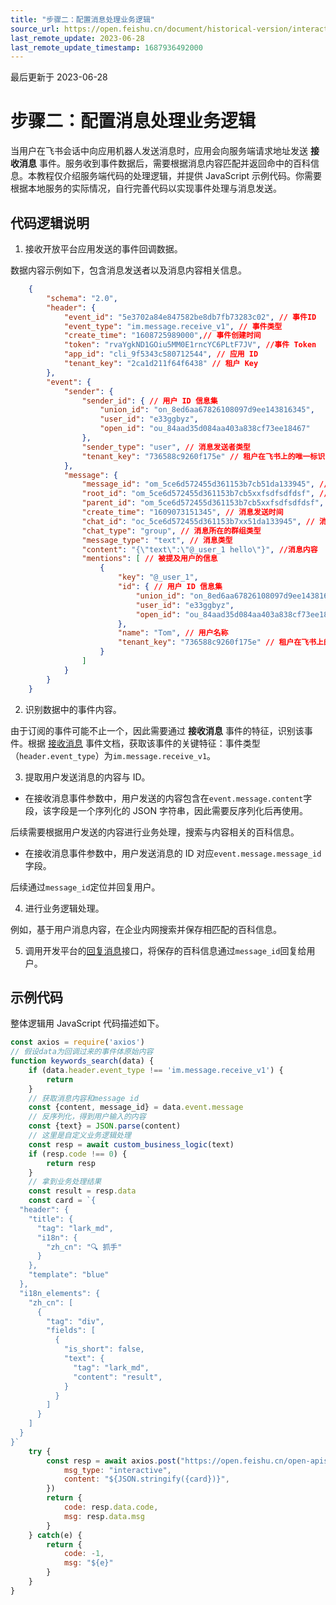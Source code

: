 ```yaml
---
title: "步骤二：配置消息处理业务逻辑"
source_url: https://open.feishu.cn/document/historical-version/interactive-session-based-robot/message-card-reference
last_remote_update: 2023-06-28
last_remote_update_timestamp: 1687936492000
---
```

最后更新于 2023-06-28

# 步骤二：配置消息处理业务逻辑

当用户在飞书会话中向应用机器人发送消息时，应用会向服务端请求地址发送 **接收消息** 事件。服务收到事件数据后，需要根据消息内容匹配并返回命中的百科信息。本教程仅介绍服务端代码的处理逻辑，并提供 JavaScript 示例代码。你需要根据本地服务的实际情况，自行完善代码以实现事件处理与消息发送。

## 代码逻辑说明

1. 接收开放平台应用发送的事件回调数据。

数据内容示例如下，包含消息发送者以及消息内容相关信息。

```JSON
    {
        "schema": "2.0",
        "header": {
            "event_id": "5e3702a84e847582be8db7fb73283c02", // 事件ID
            "event_type": "im.message.receive_v1", // 事件类型
            "create_time": "1608725989000",// 事件创建时间
            "token": "rvaYgkND1GOiu5MM0E1rncYC6PLtF7JV", //事件 Token
            "app_id": "cli_9f5343c580712544", // 应用 ID
            "tenant_key": "2ca1d211f64f6438" // 租户 Key
        },
        "event": {
            "sender": {
                "sender_id": { // 用户 ID 信息集
                    "union_id": "on_8ed6aa67826108097d9ee143816345",
                    "user_id": "e33ggbyz",
                    "open_id": "ou_84aad35d084aa403a838cf73ee18467"
                },
                "sender_type": "user", // 消息发送者类型
                "tenant_key": "736588c9260f175e" // 租户在飞书上的唯一标识
            },
            "message": {
                "message_id": "om_5ce6d572455d361153b7cb51da133945", // 消息 ID
                "root_id": "om_5ce6d572455d361153b7cb5xxfsdfsdfdsf", // 根消息 ID
                "parent_id": "om_5ce6d572455d361153b7cb5xxfsdfsdfdsf", // 父消息的 ID
                "create_time": "1609073151345", // 消息发送时间
                "chat_id": "oc_5ce6d572455d361153b7xx51da133945", // 消息所在的群组 ID
                "chat_type": "group", // 消息所在的群组类型
                "message_type": "text", // 消息类型
                "content": "{\"text\":\"@_user_1 hello\"}", //消息内容
                "mentions": [ // 被提及用户的信息
                    {
                        "key": "@_user_1",
                        "id": { // 用户 ID 信息集
                            "union_id": "on_8ed6aa67826108097d9ee143816345",
                            "user_id": "e33ggbyz",
                            "open_id": "ou_84aad35d084aa403a838cf73ee18467"
                        },
                        "name": "Tom", // 用户名称
                        "tenant_key": "736588c9260f175e" // 租户在飞书上的唯一标识
                    }
                ]
            }
        }
    }
   ```

2. 识别数据中的事件内容。

由于订阅的事件可能不止一个，因此需要通过 **接收消息** 事件的特征，识别该事件。根据 [接收消息](https://open.feishu.cn/document/uAjLw4CM/ukTMukTMukTM/reference/im-v1/message/events/receive) 事件文档，获取该事件的关键特征：事件类型（`header.event_type`）为`im.message.receive_v1`。

3. 提取用户发送消息的内容与 ID。

- 在接收消息事件参数中，用户发送的内容包含在`event.message.content`字段，该字段是一个序列化的 JSON 字符串，因此需要反序列化后再使用。

后续需要根据用户发送的内容进行业务处理，搜索与内容相关的百科信息。

- 在接收消息事件参数中，用户发送消息的 ID 对应`event.message.message_id`字段。

后续通过`message_id`定位并回复用户。

4. 进行业务逻辑处理。

例如，基于用户消息内容，在企业内网搜索并保存相匹配的百科信息。

5. 调用开发平台的[回复消息](https://open.feishu.cn/document/uAjLw4CM/ukTMukTMukTM/reference/im-v1/message/reply)接口，将保存的百科信息通过`message_id`回复给用户。

## 示例代码

整体逻辑用 JavaScript 代码描述如下。

```JavaScript
const axios = require('axios')
// 假设data为回调过来的事件体原始内容
function keywords_search(data) {
    if (data.header.event_type !== 'im.message.receive_v1') {
        return
    }
    // 获取消息内容和message id
    const {content, message_id} = data.event.message
    // 反序列化，得到用户输入的内容
    const {text} = JSON.parse(content)
    // 这里是自定义业务逻辑处理
    const resp = await custom_business_logic(text)
    if (resp.code !== 0) {
        return resp
    }
    // 拿到业务处理结果
    const result = resp.data
    const card = `{
  "header": {
    "title": {
      "tag": "lark_md",
      "i18n": {
        "zh_cn": "🔍 抓手"
      }
    },
    "template": "blue"
  },
  "i18n_elements": {
    "zh_cn": [
      {
        "tag": "div",
        "fields": [
          {
            "is_short": false,
            "text": {
              "tag": "lark_md",
              "content": "result",
            }
          }
        ]
      }
    ]
  }
}`
    try {
        const resp = await axios.post("https://open.feishu.cn/open-apis/im/v1/messages/${message_id}/reply", {
            msg_type: "interactive",
            content: "${JSON.stringify({card})}",
        })
        return {
            code: resp.data.code,
            msg: resp.data.msg
        }
    } catch(e) {
        return {
            code: -1,
            msg: "${e}"
        }
    }
}
```
